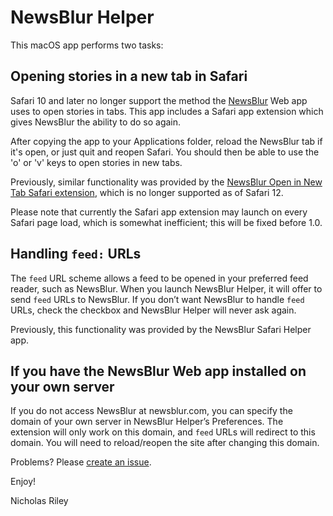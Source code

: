 NewsBlur Helper
===============

This macOS app performs two tasks:

Opening stories in a new tab in Safari
--------------------------------------

Safari 10 and later no longer support the method the [NewsBlur](https://www.newsblur.com/) Web app uses to open stories in tabs.  This app includes a Safari app extension which gives NewsBlur the ability to do so again.

After copying the app to your Applications folder, reload the NewsBlur tab if it's open, or just quit and reopen Safari.  You should then be able to use the 'o' or 'v' keys to open stories in new tabs.

Previously, similar functionality was provided by the [NewsBlur Open in New Tab Safari extension](https://github.com/nriley/OpenInNewTab), which is no longer supported as of Safari 12.

Please note that currently the Safari app extension may launch on every Safari page load, which is somewhat inefficient; this will be fixed before 1.0.

Handling `feed:` URLs
---------------------
The `feed` URL scheme allows a feed to be opened in your preferred feed reader, such as NewsBlur.  When you launch NewsBlur Helper, it will offer to send `feed` URLs to NewsBlur.  If you don’t want NewsBlur to handle `feed` URLs, check the checkbox and NewsBlur Helper will never ask again. 

Previously, this functionality was provided by the NewsBlur Safari Helper app.

If you have the NewsBlur Web app installed on your own server
-------------------------------------------------------------
If you do not access NewsBlur at newsblur.com, you can specify the domain of your own server in NewsBlur Helper’s Preferences.  The extension will only work on this domain, and `feed` URLs will redirect to this domain.  You will need to reload/reopen the site after changing this domain.

Problems? Please [create an issue](https://github.com/nriley/NewsBlur-Helper/issues).

Enjoy!

Nicholas Riley

